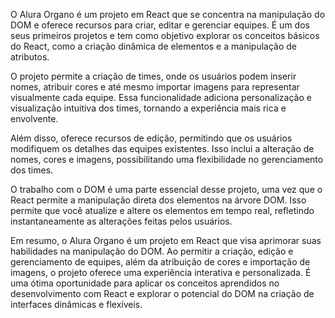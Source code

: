  O Alura Organo é um projeto em React que se concentra na manipulação do DOM e oferece recursos para criar, editar e gerenciar equipes. É um dos seus primeiros projetos e tem como objetivo explorar os conceitos básicos do React, como a criação dinâmica de elementos e a manipulação de atributos.

O projeto permite a criação de times, onde os usuários podem inserir nomes, atribuir cores e até mesmo importar imagens para representar visualmente cada equipe. Essa funcionalidade adiciona personalização e visualização intuitiva dos times, tornando a experiência mais rica e envolvente.

Além disso, oferece recursos de edição, permitindo que os usuários modifiquem os detalhes das equipes existentes. Isso inclui a alteração de nomes, cores e imagens, possibilitando uma flexibilidade no gerenciamento dos times.

O trabalho com o DOM é uma parte essencial desse projeto, uma vez que o React permite a manipulação direta dos elementos na árvore DOM. Isso permite que você atualize e altere os elementos em tempo real, refletindo instantaneamente as alterações feitas pelos usuários.

Em resumo, o Alura Organo é um projeto em React que visa aprimorar suas habilidades na manipulação do DOM. Ao permitir a criação, edição e gerenciamento de equipes, além da atribuição de cores e importação de imagens, o projeto oferece uma experiência interativa e personalizada. É uma ótima oportunidade para aplicar os conceitos aprendidos no desenvolvimento com React e explorar o potencial do DOM na criação de interfaces dinâmicas e flexíveis.
